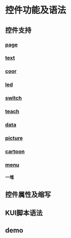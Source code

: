 

# 控件功能及语法

## 控件支持
### [page](page.html)
### [text](text.html)
### [coor](coor.html)
### [led](led.html)
### [switch](switch.html)
### [teach](teach.html)
### [data](data.html)
### [picture](picture.html)
### [cartoon](cartoon.html)
### [menu](menu.html)
#### 一堆
## 控件属性及缩写
## KUI脚本语法
## demo